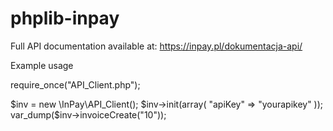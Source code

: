 # phplib-inpay

Full API documentation available at:
https://inpay.pl/dokumentacja-api/

Example usage

require_once("API_Client.php");

$inv = new \InPay\API_Client();
$inv->init(array(
    "apiKey" => "yourapikey"
));
var_dump($inv->invoiceCreate("10"));

